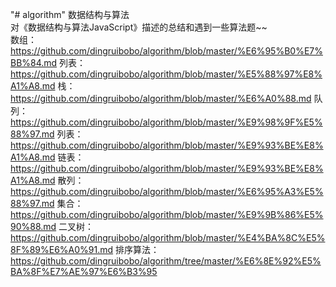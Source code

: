 "# algorithm" 
数据结构与算法</br>
对《数据结构与算法JavaScript》描述的总结和遇到一些算法题~~ </br>
数组：https://github.com/dingruibobo/algorithm/blob/master/%E6%95%B0%E7%BB%84.md
列表：https://github.com/dingruibobo/algorithm/blob/master/%E5%88%97%E8%A1%A8.md
栈：https://github.com/dingruibobo/algorithm/blob/master/%E6%A0%88.md
队列：https://github.com/dingruibobo/algorithm/blob/master/%E9%98%9F%E5%88%97.md
列表：https://github.com/dingruibobo/algorithm/blob/master/%E9%93%BE%E8%A1%A8.md
链表：https://github.com/dingruibobo/algorithm/blob/master/%E9%93%BE%E8%A1%A8.md
散列：https://github.com/dingruibobo/algorithm/blob/master/%E6%95%A3%E5%88%97.md
集合：https://github.com/dingruibobo/algorithm/blob/master/%E9%9B%86%E5%90%88.md
二叉树：https://github.com/dingruibobo/algorithm/blob/master/%E4%BA%8C%E5%8F%89%E6%A0%91.md
排序算法：https://github.com/dingruibobo/algorithm/tree/master/%E6%8E%92%E5%BA%8F%E7%AE%97%E6%B3%95
